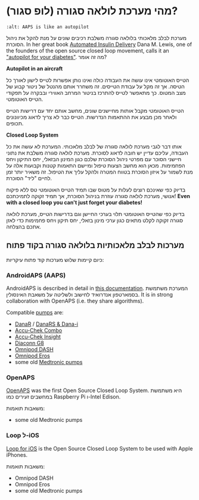 # מהי מערכת לולאה סגורה (לופ סגור)?

```{image} ../images/autopilot.png
:alt: AAPS is like an autopilot
```

מערכת לבלב מלאכותי בלולאה סגורה משלבת רכיבים שונים על מנת להקל את ניהול הסוכרת. In her great book [Automated Insulin Delivery](https://www.artificialpancreasbook.com/) Dana M. Lewis, one of the founders of the open source closed loop movement, calls it an ["autopilot for your diabetes"](https://www.artificialpancreasbook.com/3.-getting-started-with-your-aps). מה זה אומר?

**Autopilot in an aircraft**

הטייס האוטומטי אינו עושה את העבודה כולה ואינו נותן אפשרות לטייס לישון לאורך כל הטיסה. אך זה מקל על עבודת הטייסים. זה משחרר אותם מהנטל של ניטור קבוע של מצב המטוס. כך מתאפשר לטייס להתרכז בניטור המרחב האווירי ובבקרה על תפקודי הטייס האוטומטי.

הטייס האוטומטי מקבל אותות מחיישנים שונים, מחשב אותם יחד עם דרישות הטייס ולאחר מכן מבצע את ההתאמות הנדרשות. הטייס כבר לא צריך לדאוג מכיוונונים תכופים.

**Closed Loop System**

אותו דבר לגבי מערכת לולאה סגורה של לבלב מלאכותי. המערכת לא עושה את כל העבודה, עליכם עדיין יש חובה לדאוג לסוכרת. מערכת לולאה סגורה משלבת את נתוני חיישני הסוכר עם מפרטי ניהול הסוכרת שלכם כגון המינון הבזאלי, יחס התיקון ויחס הפחמימות. מכאן הוא מחשב הצעות טיפול ומיישם התאמות קטנות וקבועות אלה על מנת לשמור על איזון הסוכרת בטווח המטרה ולהקל עליך את הטיפול. זה משאיר יותר זמן לחיים "ליד" הסוכרת.

בדיוק כפי שאינכם רוצים לעלות על מטוס שבו תמיד הטייס האוטומטי טס ללא פיקוח אנושי, מערכת לולאה סגורה עוזרת בניהול הסוכרת, אך תמיד זקוקה לתמיכתכם! **Even with a closed loop you can't just forget your diabetes!**

בדיוק כפי שהטייס האוטומטי תלוי בערכי החיישן וגם בדרישות הטייס, מערכת לולאה סגורה זקוקה לקלט מתאים כגון ערכי מינון בזאלי, יחס תיקון ויחס פחמימות כדי לאזן אתכם בהצלחה.

## מערכות לבלב מלאכותיות בלולאה סגורה בקוד פתוח

כיום קיימות שלוש מערכות קוד פתוח עיקריות:

### AndroidAPS (AAPS)

AndroidAPS is described in detail in [this documentation](./WhatisAndroidAPS.html). המערכת משתמשת בסמארטפון אנדרואיד לחישוב ולשליטה על משאבת האינסולין. It is in strong collaboration with OpenAPS (i.e. they share algorithms).

Compatible [pumps](../Hardware/pumps.md) are:

- [DanaR](../Configuration/DanaR-Insulin-Pump.md) / [DanaRS & Dana-i](../Configuration/DanaRS-Insulin-Pump.html)
- [Accu-Chek Combo](../Configuration/Accu-Chek-Combo-Pump.md)
- [Accu-Chek Insight](../Configuration/Accu-Chek-Insight-Pump.md)
- [Diaconn G8](../Configuration/DiaconnG8.md)
- [Omnipod DASH](../Configuration/OmnipodDASH.md)
- [Omnipod Eros](../Configuration/OmnipodEros.md)
- some old [Medtronic pumps](../Configuration/MedtronicPump.md)

### OpenAPS

[OpenAPS](https://openaps.readthedocs.io) was the first Open Source Closed Loop System. היא משתמשת במחשבים זעירים כמו Raspberry Pi ו-Intel Edison.

משאבות תואמות:

- some old Medtronic pumps

### Loop ל-iOS

[Loop for iOS](https://loopkit.github.io/loopdocs/) is the Open Source Closed Loop System to be used with Apple iPhones.

משאבות תואמות:

- Omnipod DASH
- Omnipod Eros
- some old Medtronic pumps
